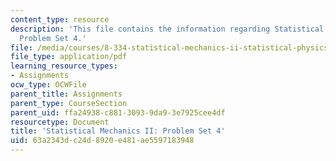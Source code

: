```yaml
---
content_type: resource
description: 'This file contains the information regarding Statistical Mechanics II:
  Problem Set 4.'
file: /media/courses/8-334-statistical-mechanics-ii-statistical-physics-of-fields-spring-2014/63a2343dc24d8920e481ae5597183948_MIT8_334S14_pset4.pdf
file_type: application/pdf
learning_resource_types:
- Assignments
ocw_type: OCWFile
parent_title: Assignments
parent_type: CourseSection
parent_uid: ffa24938-c881-3093-9da9-3e7925cee4df
resourcetype: Document
title: 'Statistical Mechanics II: Problem Set 4'
uid: 63a2343d-c24d-8920-e481-ae5597183948
---
```

